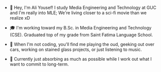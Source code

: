 - 👋 Hey, I'm Ali Yousef! I study Media Engineering and Technology at GUC and I'm really into MLE; We're living closer to a sci-fi movie than we realize xD

- 🎓 I'm working toward my B.Sc. in Media Engineering and Technology (CSE). Graduated top of my grade from Saint Fatima Language School.

- 🌟 When I'm not coding, you'll find me playing the oud, geeking out over cars, working on stained glass projects, or just listening to music.

- 🚀 Currently just absorbing as much as possible while I work out what I want to commit to long-term.
